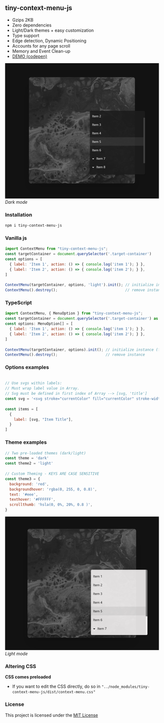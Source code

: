 ## tiny-context-menu-js

* Gzips 2KB
* Zero dependencies
* Light/Dark themes + easy customization
* Type support
* Edge detection, Dynamic Positioning
* Accounts for any page scroll
* Memory and Event Clean-up
* [DEMO (codepen)](https://codepen.io/chaseottofy/pen/vYQaaeq)

![screen](screenshots/scrdark.png)
*Dark mode*

### Installation

```bash
npm i tiny-context-menu-js
```

### Vanilla js
```javascript
import ContextMenu from "tiny-context-menu-js";
const targetContainer = document.querySelector('.target-container')
const options = [
  { label: 'Item 1', action: () => { console.log('item 1'); } },
  { label: 'Item 2', action: () => { console.log('item 2'); } },
]

ContextMenu(targetContainer, options, 'light').init(); // initialize instance
ContextMenu().destroy();                               // remove instance
```

### TypeScript
```javascript
import ContextMenu, { MenuOption } from "tiny-context-menu-js";
const targetContainer = document.querySelector('.target-container') as HTMLElement;
const options: MenuOption[] = [
  { label: 'Item 1', action: () => { console.log('item 1'); } },
  { label: 'Item 2', action: () => { console.log('item 2'); } },
]

ContextMenu(targetContainer, options).init(); // initialize instance (forego theme param for default 'dark')
ContextMenu().destroy();                      // remove instance
```

### Options examples

```javascript

// Use svgs within labels:
// Must wrap label value in Array. 
// Svg must be defined in first index of Array --> [svg, 'title']
const svg = '<svg stroke="currentColor" fill="currentColor" stroke-width="0" viewBox="0 0 20 20" aria-hidden="true" height="14px" width="14px" xmlns="http://www.w3.org/2000/svg"><path fill-rule="evenodd" d="M5.293 7.293a1 1 0 011.414 0L10 10.586l3.293-3.293a1 1 0 111.414 1.414l-4 4a1 1 0 01-1.414 0l-4-4a1 1 0 010-1.414z" clip-rule="evenodd"></path></svg>';

const items = [
  {
    label: [svg, "Item Title"],
  }
]
```

### Theme examples
```javascript
// Two pre-loaded themes (dark/light)
const theme = 'dark'
const theme2 = 'light'

// Custom Theming - KEYS ARE CASE SENSITIVE
const theme3 = { 
  background: 'red',
  backgroundhover: 'rgba(0, 255, 0, 0.8)',
  text: '#eee',
  texthover: '#FFFFFF',
  scrollthumb: 'hsla(0, 0%, 20%, 0.8 )',
}
```

![screen](screenshots/scrlight.png)
*Light mode*

### Altering CSS

**CSS comes preloaded**
- If you want to edit the CSS directly, do so in 
`"../node_modules/tiny-context-menu-js/dist/context-menu.css"`

### License

This project is licensed under the [MIT License](https://github.com/chaseottofy/tiny-context-menu-js/blob/main/LICENSE)
